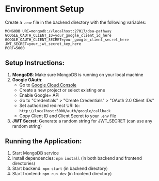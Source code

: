 # Environment Setup

Create a `.env` file in the backend directory with the following variables:

```
MONGODB_URI=mongodb://localhost:27017/dsa-pathway
GOOGLE_OAUTH_CLIENT_ID=your_google_client_id_here
GOOGLE_OAUTH_CLIENT_SECRET=your_google_client_secret_here
JWT_SECRET=your_jwt_secret_key_here
PORT=5000
```

## Setup Instructions:

1. **MongoDB**: Make sure MongoDB is running on your local machine
2. **Google OAuth**:
   - Go to [Google Cloud Console](https://console.cloud.google.com/)
   - Create a new project or select existing one
   - Enable Google+ API
   - Go to "Credentials" > "Create Credentials" > "OAuth 2.0 Client IDs"
   - Set authorized redirect URI to: `http://localhost:5000/auth/google/callback`
   - Copy Client ID and Client Secret to your `.env` file
3. **JWT Secret**: Generate a random string for JWT_SECRET (can use any random string)

## Running the Application:

1. Start MongoDB service
2. Install dependencies: `npm install` (in both backend and frontend directories)
3. Start backend: `npm start` (in backend directory)
4. Start frontend: `npm run dev` (in frontend directory)
